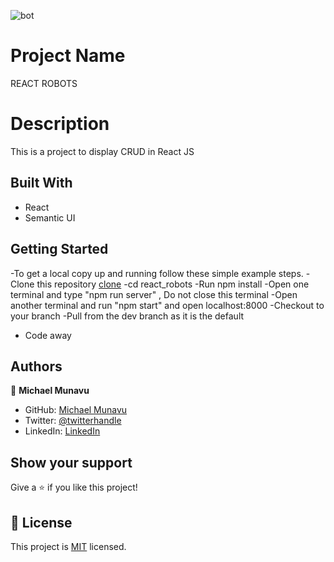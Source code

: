 
![bot](https://user-images.githubusercontent.com/86654131/192859084-147fd551-25ce-4a63-9981-cb0c29cad395.png)


# Project Name

REACT ROBOTS

# Description

This is a project to display CRUD in React JS

## Built With

- React
- Semantic UI


## Getting Started

-To get a local copy up and running follow these simple example steps.
-Clone this repository [clone](https://github.com/MICHAELMUNAVU83/react_robots.git)
-cd react_robots
-Run npm install
-Open one terminal and type "npm run server" , Do not close this terminal
-Open another terminal and run "npm start" and open localhost:8000
-Checkout to your branch
-Pull from the dev branch as it is the default
- Code away

## Authors

👤 **Michael Munavu**

- GitHub: [Michael Munavu](https://github.com/MICHAELMUNAVU83)
- Twitter: [@twitterhandle](https://twitter.com/MunavuMichael)
- LinkedIn: [LinkedIn](https://www.linkedin.com/in/michael-munavu/)

## Show your support

Give a ⭐️ if you like this project!

## 📝 License

This project is [MIT](https://github.com/microverseinc/readme-template/blob/master/MIT.md) licensed.
